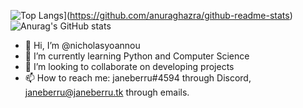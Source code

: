 ![Top Langs](https://github-readme-stats.vercel.app/api/top-langs/?username=Speak2Erase&theme=dark)](https://github.com/anuraghazra/github-readme-stats)
![Anurag's GitHub stats](https://github-readme-stats.vercel.app/api?username=nicholasyoannou)

- 👋 Hi, I’m @nicholasyoannou
- 🌱 I’m currently learning Python and Computer Science
- 💞️ I’m looking to collaborate on developing projects
- 📫 How to reach me: janeberru#4594 through Discord, janeberru@janeberru.tk through emails. 
